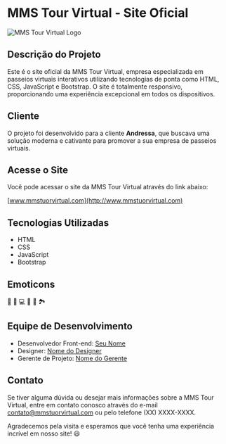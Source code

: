 # MMS Tour Virtual - Site Oficial

![MMS Tour Virtual Logo](logo.png)

## Descrição do Projeto

Este é o site oficial da MMS Tour Virtual, empresa especializada em passeios virtuais interativos utilizando tecnologias de ponta como HTML, CSS, JavaScript e Bootstrap. O site é totalmente responsivo, proporcionando uma experiência excepcional em todos os dispositivos.

## Cliente

O projeto foi desenvolvido para a cliente **Andressa**, que buscava uma solução moderna e cativante para promover a sua empresa de passeios virtuais.

## Acesse o Site

Você pode acessar o site da MMS Tour Virtual através do link abaixo:

[www.mmstuorvirtual.com](http://www.mmstuorvirtual.com)

## Tecnologias Utilizadas

- HTML
- CSS
- JavaScript
- Bootstrap

## Emoticons

🚀 🌟 💻 🎥 📸 🏞️

## Equipe de Desenvolvimento

- Desenvolvedor Front-end: [Seu Nome](https://github.com/seu-usuario)
- Designer: [Nome do Designer](https://www.linkedin.com/in/nome-do-designer)
- Gerente de Projeto: [Nome do Gerente](https://www.linkedin.com/in/nome-do-gerente)

## Contato

Se tiver alguma dúvida ou desejar mais informações sobre a MMS Tour Virtual, entre em contato conosco através do e-mail contato@mmstuorvirtual.com ou pelo telefone (XX) XXXX-XXXX.

Agradecemos pela visita e esperamos que você tenha uma experiência incrível em nosso site! 😃
